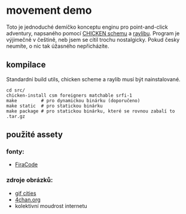 # movement demo

Toto je jednoduché demíčko konceptu enginu pro point-and-click adventury,
napsaného pomocí
[CHICKEN schemu](https://call-cc.org/)
a
[raylibu](https://www.raylib.com/).
Program je výjimečně v češtině, neb jsem se cítil trochu nostalgicky.
Pokud česky neumíte, o nic tak úžasného nepřicházíte.

## kompilace

Standardní build utils, chicken scheme a raylib musí být nainstalované.

```
cd src/
chicken-install csm foreigners matchable srfi-1
make         # pro dynamickou binárku (doporučeno)
make static  # pro statickou binárku
make package # pro statickou binárku, které se rovnou zabalí to .tar.gz
```

## použité assety

### fonty:
* [FiraCode](https://github.com/tonsky/FiraCode)

### zdroje obrázků:
* [gif cities](https://gifcities.org/)
* [4chan.org](https://4chan.org)
* kolektivní moudrost internetu
